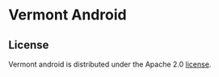 # Vermont Android

## License
Vermont android is distributed under the Apache 2.0 [license](LICENSE).